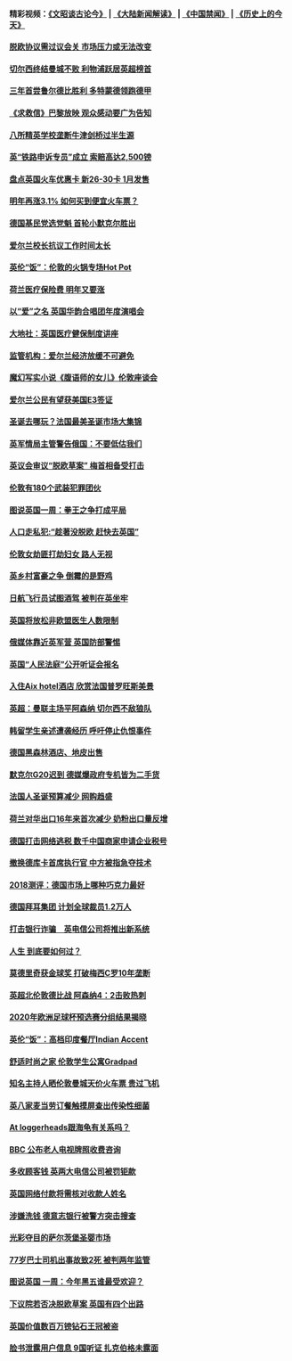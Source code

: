 #### 精彩视频：[《文昭谈古论今》](https://github.com/gfw-breaker/wenzhao/blob/master/README.md?t=12110330) | [《大陆新闻解读》](https://github.com/gfw-breaker/ntdtv-comedy/blob/master/README.md?t=12110330) | [《中国禁闻》](https://github.com/gfw-breaker/ntdtv-news/blob/master/README.md?t=12110330) | [《历史上的今天》](https://github.com/gfw-breaker/today-in-history/blob/master/README.md?t=12110330) 

#### [脱欧协议需过议会关 市场压力或无法改变](../pages/nsc974/n10901979.md?t=12110330) 

#### [切尔西终结曼城不败 利物浦跃居英超榜首](../pages/nsc974/n10900582.md?t=12110330) 

#### [三年首尝鲁尔德比胜利 多特蒙德领跑德甲](../pages/nsc974/n10900592.md?t=12110330) 

#### [《求救信》巴黎放映 观众感动要广为告知](../pages/nsc974/n10900019.md?t=12110330) 

#### [八所精英学校垄断牛津剑桥过半生源](../pages/nsc974/n10899861.md?t=12110330) 

#### [英“铁路申诉专员”成立 索赔高达2,500镑](../pages/nsc974/n10899001.md?t=12110330) 

#### [盘点英国火车优惠卡 新26-30卡 1月发售](../pages/nsc974/n10898992.md?t=12110330) 

#### [明年再涨3.1%   如何买到便宜火车票？](../pages/nsc974/n10898985.md?t=12110330) 

#### [德国基民党选党魁 首轮小默克尔胜出](../pages/nsc974/n10897678.md?t=12110330) 

#### [爱尔兰校长抗议工作时间太长](../pages/nsc974/n10897164.md?t=12110330) 

#### [英伦“饭”：伦敦的火锅专场Hot Pot](../pages/nsc974/n10897146.md?t=12110330) 

#### [荷兰医疗保险费 明年又要涨](../pages/nsc974/n10897113.md?t=12110330) 

#### [以“爱”之名 英国华韵合唱团年度演唱会](../pages/nsc974/n10897132.md?t=12110330) 

#### [大地社：英国医疗健保制度讲座](../pages/nsc974/n10897109.md?t=12110330) 

#### [监管机构：爱尔兰经济放缓不可避免](../pages/nsc974/n10897047.md?t=12110330) 

#### [魔幻写实小说《腹语师的女儿》伦敦座谈会](../pages/nsc974/n10897070.md?t=12110330) 

#### [爱尔兰公民有望获美国E3签证](../pages/nsc974/n10896956.md?t=12110330) 

#### [圣诞去哪玩？法国最美圣诞市场大集锦](../pages/nsc974/n10895365.md?t=12110330) 

#### [英军情局主管警告俄国：不要低估我们](../pages/nsc974/n10895238.md?t=12110330) 

#### [英议会审议“脱欧草案” 梅首相备受打击](../pages/nsc974/n10895260.md?t=12110330) 

#### [伦敦有180个武装犯罪团伙](../pages/nsc974/n10895487.md?t=12110330) 

#### [图说英国一周：拳王之争打成平局](../pages/nsc974/n10895330.md?t=12110330) 

#### [人口走私犯:“趁著没脱欧 赶快去英国”](../pages/nsc974/n10895316.md?t=12110330) 

#### [伦敦女劫匪打劫妇女 路人无视](../pages/nsc974/n10895309.md?t=12110330) 

#### [英乡村富豪之争  倒霉的是野鸡](../pages/nsc974/n10895305.md?t=12110330) 

#### [日航飞行员试图酒驾  被判在英坐牢](../pages/nsc974/n10895291.md?t=12110330) 

#### [英国将放松非欧盟医生人数限制](../pages/nsc974/n10895286.md?t=12110330) 

#### [俄媒体靠近英军营 英国防部警惕](../pages/nsc974/n10895265.md?t=12110330) 

#### [英国“人民法庭”公开听证会报名](../pages/nsc974/n10895219.md?t=12110330) 

#### [入住Aix hotel酒店 欣赏法国普罗旺斯美景](../pages/nsc974/n10894800.md?t=12110330) 

#### [英超：曼联主场平阿森纳 切尔西不敌狼队](../pages/nsc974/n10893786.md?t=12110330) 

#### [韩留学生亲述遭袭经历 呼吁停止仇恨事件](../pages/nsc974/n10893538.md?t=12110330) 

#### [德国黑森林酒店、地皮出售](../pages/nsc974/n10893286.md?t=12110330) 

#### [默克尔G20迟到 德媒爆政府专机皆为二手货](../pages/nsc974/n10892503.md?t=12110330) 

#### [法国人圣诞预算减少 网购趋盛](../pages/nsc974/n10892541.md?t=12110330) 

#### [荷兰对华出口16年来首次减少 奶粉出口量反增](../pages/nsc974/n10892601.md?t=12110330) 

#### [德国打击网络逃税 数千中国商家申请企业税号](../pages/nsc974/n10892430.md?t=12110330) 

#### [撤换德库卡首席执行官 中方被指急夺技术](../pages/nsc974/n10891177.md?t=12110330) 

#### [2018测评：德国市场上哪种巧克力最好](../pages/nsc974/n10891102.md?t=12110330) 

#### [德国拜耳集团 计划全球裁员1.2万人](../pages/nsc974/n10891082.md?t=12110330) 

#### [打击银行诈骗　英电信公司将推出新系统](../pages/nsc974/n10890987.md?t=12110330) 

#### [人生 到底要如何过？](../pages/nsc974/n10890980.md?t=12110330) 

#### [莫德里奇获金球奖 打破梅西C罗10年垄断](../pages/nsc974/n10890252.md?t=12110330) 

#### [英超北伦敦德比战 阿森纳4：2击败热刺](../pages/nsc974/n10887322.md?t=12110330) 

#### [2020年欧洲足球杯预选赛分组结果揭晓](../pages/nsc974/n10887348.md?t=12110330) 

#### [英伦“饭”：高档印度餐厅Indian Accent](../pages/nsc974/n10887152.md?t=12110330) 

#### [舒适时尚之家 伦敦学生公寓Gradpad](../pages/nsc974/n10887125.md?t=12110330) 

#### [知名主持人晒伦敦曼城天价火车票 贵过飞机](../pages/nsc974/n10887062.md?t=12110330) 

#### [英八家麦当劳订餐触摸屏查出传染性细菌](../pages/nsc974/n10886684.md?t=12110330) 

#### [At loggerheads跟海龟有关系吗？](../pages/nsc974/n10883586.md?t=12110330) 

#### [BBC 公布老人电视牌照收费咨询](../pages/nsc974/n10883556.md?t=12110330) 

#### [多收顾客钱 英两大电信公司被罚钜款](../pages/nsc974/n10883526.md?t=12110330) 

#### [英国网络付款将需核对收款人姓名](../pages/nsc974/n10883510.md?t=12110330) 

#### [涉嫌洗钱 德意志银行被警方突击搜查](../pages/nsc974/n10881516.md?t=12110330) 

#### [光彩夺目的萨尔茨堡圣婴市场](../pages/nsc974/n10881904.md?t=12110330) 

#### [77岁巴士司机出事故致2死 被判两年监管](../pages/nsc974/n10881843.md?t=12110330) 

#### [图说英国 一周：今年黑五谁最受欢迎？](../pages/nsc974/n10881815.md?t=12110330) 

#### [下议院若否决脱欧草案 英国有四个出路](../pages/nsc974/n10881130.md?t=12110330) 

#### [英国价值数百万镑钻石王冠被盗](../pages/nsc974/n10881169.md?t=12110330) 

#### [脸书泄露用户信息 9国听证 扎克伯格未露面](../pages/nsc974/n10881125.md?t=12110330) 

